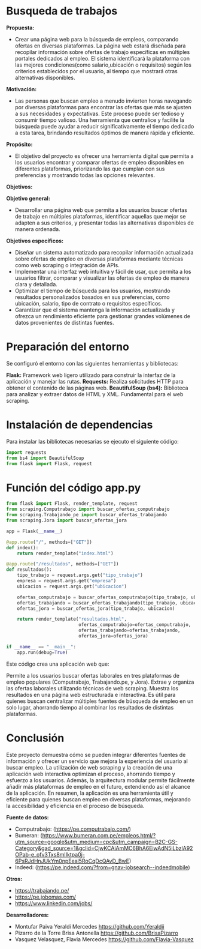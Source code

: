 # Busqueda de trabajos
**Propuesta:**
- Crear una página web para la búsqueda de empleos, comparando ofertas en diversas plataformas.
La página web estará diseñada para recopilar información sobre ofertas de trabajo específicas en múltiples portales dedicados al empleo. El sistema identificará la plataforma con las mejores condiciones(como salario,ubicación o requisitos) según los criterios establecidos por el usuario, al tiempo que mostrará otras alternativas disponibles.

**Motivación:**
- Las personas que buscan empleo a menudo invierten horas navegando por diversas plataformas para encontrar las ofertas que más se ajusten a sus necesidades y expectativas. Este proceso puede ser tedioso y consumir tiempo valioso. Una herramienta que centralice y facilite la búsqueda puede ayudar a reducir significativamente el tiempo dedicado a esta tarea, brindando resultados óptimos de manera rápida y eficiente.

**Propósito:**
- El objetivo del proyecto es ofrecer una herramienta digital que permita a los usuarios encontrar y comparar ofertas de empleo disponibles en diferentes plataformas, priorizando las que cumplan con sus preferencias y mostrando todas las opciones relevantes.

**Objetivos:**

**Objetivo general:**
- Desarrollar una página web que permita a los usuarios buscar ofertas de trabajo en múltiples plataformas, identificar aquellas que mejor se adapten a sus criterios, y presentar todas las alternativas disponibles de manera ordenada.

**Objetivos específicos:**
- Diseñar un sistema automatizado para recopilar información actualizada sobre ofertas de empleo en diversas plataformas mediante técnicas como web scraping o integración de APIs.
- Implementar una interfaz web intuitiva y fácil de usar, que permita a los usuarios filtrar, comparar y visualizar las ofertas de empleo de manera clara y detallada.
- Optimizar el tiempo de búsqueda para los usuarios, mostrando resultados personalizados basados en sus preferencias, como ubicación, salario, tipo de contrato o requisitos específicos.
- Garantizar que el sistema mantenga la información actualizada y ofrezca un rendimiento eficiente para gestionar grandes volúmenes de datos provenientes de distintas fuentes.

# Preparación del entorno
Se configuró el entorno con las siguientes herramientas y bibliotecas:

**Flask:** Framework web ligero utilizado para construir la interfaz de la aplicación y manejar las rutas.
**Requests:** Realiza solicitudes HTTP para obtener el contenido de las páginas web.
**BeautifulSoup (bs4):** Biblioteca para analizar y extraer datos de HTML y XML. Fundamental para el web scraping.

# Instalación de dependencias
Para instalar las bibliotecas necesarias se ejecuto el siguiente código:

```python
import requests
from bs4 import BeautifulSoup
from flask import Flask, request
```
# Función del código app.py
```python
from flask import Flask, render_template, request
from scraping.Computrabajo import buscar_ofertas_computrabajo
from scraping.Trabajando_pe import buscar_ofertas_trabajando
from scraping.Jora import buscar_ofertas_jora

app = Flask(__name__)

@app.route("/", methods=["GET"])
def index():
    return render_template("index.html")

@app.route("/resultados", methods=["GET"])
def resultados():
    tipo_trabajo = request.args.get("tipo_trabajo")
    empresa = request.args.get("empresa")
    ubicacion = request.args.get("ubicacion")

    ofertas_computrabajo = buscar_ofertas_computrabajo(tipo_trabajo, ubicacion)
    ofertas_trabajando = buscar_ofertas_trabajando(tipo_trabajo, ubicacion)
    ofertas_jora = buscar_ofertas_jora(tipo_trabajo, ubicacion)

    return render_template("resultados.html", 
                           ofertas_computrabajo=ofertas_computrabajo,
                           ofertas_trabajando=ofertas_trabajando,
                           ofertas_jora=ofertas_jora)

if __name__ == "__main__":
    app.run(debug=True)
```

Este código crea una aplicación web que:

Permite a los usuarios buscar ofertas laborales en tres plataformas de empleo populares (Computrabajo, Trabajando.pe, y Jora).
Extrae y organiza las ofertas laborales utilizando técnicas de web scraping.
Muestra los resultados en una página web estructurada e interactiva.
Es útil para quienes buscan centralizar múltiples fuentes de búsqueda de empleo en un solo lugar, ahorrando tiempo al combinar los resultados de distintas plataformas.

# Conclusión
Este proyecto demuestra cómo se pueden integrar diferentes fuentes de información y ofrecer un servicio que mejora la experiencia del usuario al buscar empleo. La utilización de web scraping y la creación de una aplicación web interactiva optimizan el proceso, ahorrando tiempo y esfuerzo a los usuarios. Además, la arquitectura modular permite fácilmente añadir más plataformas de empleo en el futuro, extendiendo así el alcance de la aplicación. En resumen, la aplicación es una herramienta útil y eficiente para quienes buscan empleo en diversas plataformas, mejorando la accesibilidad y eficiencia en el proceso de búsqueda.


**Fuente de datos:**
- Computrabajo:
(https://pe.computrabajo.com/)
- Bumeran:
(https://www.bumeran.com.pe/empleos.html/?utm_source=google&utm_medium=cpc&utm_campaign=B2C-GS-Category&gad_source=1&gclid=CjwKCAiAmMC6BhA6EiwAdN5iLbzlA92OPab-e_ofv3Txs8mIIktpa0j-6PsRJdHnJUkYm0npEeal5RoCqDcQAvD_BwE)
- Indeed:
(https://pe.indeed.com/?from=gnav-jobsearch--indeedmobile)

**Otros:**
- https://trabajando.pe/
- https://pe.jobomas.com/
- https://www.linkedin.com/jobs/

**Desarrolladores:**
- Montufar Paiva Yeraldi Mercedes
https://github.com/Yeraldii
- Pizarro de la Torre Brisa Antonella
https://github.com/BrisaPizarro
- Vasquez Velasquez, Flavia Mercedes
https://github.com/Flavia-Vasquez
